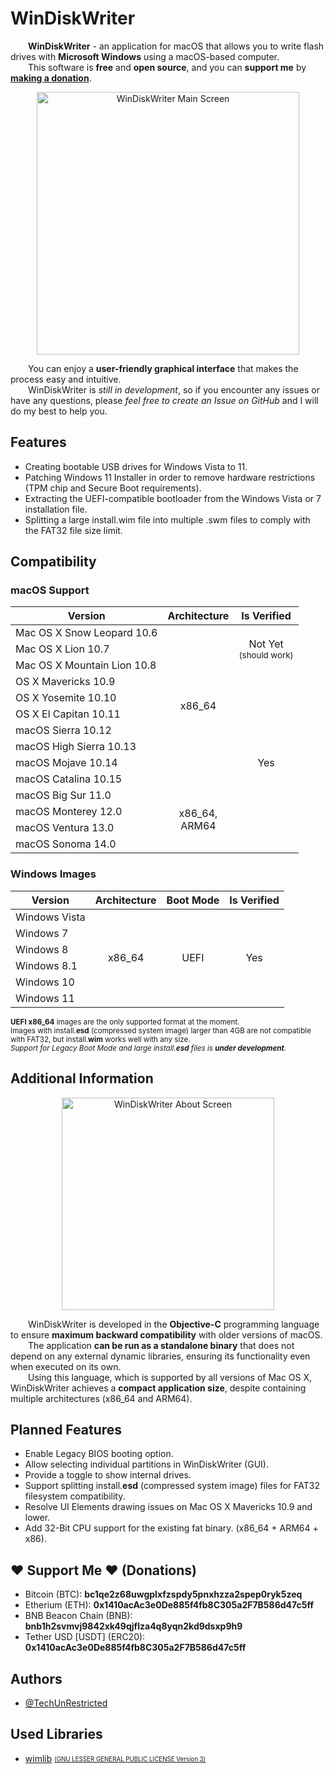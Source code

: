 <h1>WinDiskWriter</h1>

<p>
&emsp;&emsp;<b>WinDiskWriter</b> - an application for macOS that allows you to write flash drives with <b>Microsoft Windows</b> using a macOS-based computer.<br>
&emsp;&emsp;This software is <b>free</b> and <b>open source</b>, and you can <strong>support me</strong> by <strong><a href="#%EF%B8%8F-support-me-%EF%B8%8F-donations">making a donation</a></strong>.<br>
</p>

<p align="center">
  <img width="420" alt="WinDiskWriter Main Screen" src="https://i.postimg.cc/xQwFTxnf/Win-Disk-Writer-Main-Screen.png">
</p>

<p>
&emsp;&emsp;You can enjoy a <b>user-friendly graphical interface</b> that makes the process easy and intuitive.<br>
&emsp;&emsp;WinDiskWriter is <i>still in development</i>, so if you encounter any issues or have any questions, please <i>feel free to create an Issue on GitHub</i> and I will do my best to help you.
</p>

<h2>Features</h2>
<ul>
  <li>
    Creating bootable USB drives for Windows Vista to 11.
  </li>
  <li>
    Patching Windows 11 Installer in order to remove hardware restrictions (TPM chip and Secure Boot requirements).
  </li>
  <li>
    Extracting the UEFI-compatible bootloader from the Windows Vista or 7 installation file.
  </li>
  <li>
    Splitting a large install.wim file into multiple .swm files to comply with the FAT32 file size limit.
  </li>
</ul>

<h2>Compatibility</h2>
<h3>macOS Support</h3>
<table>
    <thead>
        <tr>
            <th>Version</th>
            <th>Architecture</th>
            <th>Is Verified</th>
        </tr>
    </thead>
    <tbody>
        <tr>
            <td>Mac OS X Snow Leopard 10.6</td>
            <td rowspan="10" align="center">x86_64</td>
            <td rowspan="3" align="center">
              Not Yet<br>
              <sub>(should work)</sub>
            </td>
        </tr>
        <tr>
            <td>Mac OS X Lion 10.7</td>
        </tr>
        <tr>
            <td>Mac OS X Mountain Lion 10.8</td>
        </tr>
        <tr>
            <td>OS X Mavericks 10.9</td>
            <td rowspan="999" align="center">Yes</td>
        </tr>
        <tr>
            <td>OS X Yosemite 10.10</td>
        </tr>
        <tr>
            <td>OS X El Capitan 10.11</td>
        </tr>
        <tr>
            <td>macOS Sierra 10.12</td>
        </tr>
        <tr>
            <td>macOS High Sierra 10.13</td>
        </tr>
        <tr>
            <td>macOS Mojave 10.14</td>
        </tr>
        <tr>
            <td>macOS Catalina 10.15</td>
        </tr>
        <tr>
            <td>macOS Big Sur 11.0</td>
            <td rowspan="999" align="center">
              x86_64,<br>
              ARM64
            </td>
        </tr>
        <tr>
            <td>macOS Monterey 12.0</td>
        </tr>
        <tr>
            <td>macOS Ventura 13.0</td>
        </tr>
        <tr>
            <td>macOS Sonoma 14.0</td>
        </tr>
    </tbody>
</table>

<h3>Windows Images</h3>
<table>
    <thead>
        <tr>
            <th>Version</th>
            <th>Architecture</th>
            <th>Boot Mode</th>
            <th>Is Verified</th>
        </tr>
    </thead>
    <tbody>
        <tr>
            <td>Windows Vista</td>
            <td rowspan="999" align="center">x86_64</td>
            <td rowspan="999" align="center">UEFI</td>
            <td rowspan="999" align="center">Yes</td>
        </tr>
        <tr>
            <td>Windows 7</td>
        </tr>
        <tr>
            <td>Windows 8</td>
        </tr>
        <tr>
            <td>Windows 8.1</td>
        </tr>
        <tr>
            <td>Windows 10</td>
        </tr>
        <tr>
            <td>Windows 11</td>
        </tr>
    </tbody>
</table>

<sup>
  <b>UEFI x86_64</b> images are the only supported format at the moment.<br>
  Images with install.<b>esd</b> (compressed system image) larger than 4GB are not compatible with FAT32, but install.<b>wim</b> works well with any size.<br>
  <i>Support for Legacy Boot Mode and large install.<b>esd</b> files is <b>under development</b>.</i>
</sup>

<h2>Additional Information</h2>
<p align="center">
  <img width="340" alt="WinDiskWriter About Screen" src="https://i.postimg.cc/SkDr8DFz/Win-Disk-Writer-About-Screen.png">
</p>
<p>
&emsp;&emsp;WinDiskWriter is developed in the <b>Objective-C</b> programming language to ensure <b>maximum backward compatibility</b> with older versions of macOS.<br>
&emsp;&emsp;The application <b>can be run as a standalone binary</b> that does not depend on any external dynamic libraries, ensuring its functionality even when executed on its own.<br>
&emsp;&emsp;Using this language, which is supported by all versions of Mac OS X, WinDiskWriter achieves a <b>compact application size</b>, despite containing multiple architectures (x86_64 and ARM64).

</p>

<h2>Planned Features</h2>
<ul>
  <li>
    Enable Legacy BIOS booting option.
  </li>
  <li>
    Allow selecting individual partitions in WinDiskWriter (GUI).
  </li>
  <li>
    Provide a toggle to show internal drives.
  </li>
  <li>
    Support splitting install.<b>esd</b> (compressed system image) files for FAT32 filesystem compatibility.
  </li>
  <li>
    Resolve UI Elements drawing issues on Mac OS X Mavericks 10.9 and lower.
  </li>
  <li>
    Add 32-Bit CPU support for the existing fat binary. (x86_64 + ARM64 + x86).
  </li>
</ul>

<h2>❤️ Support Me ❤️ (Donations)</h2>
<ul>
  <li>
    Bitcoin (BTC): <b>bc1qe2z68uwgplxfzspdy5pnxhzza2spep0ryk5zeq</b>
  </li>
  <li>
    Etherium (ETH): <b>0x1410acAc3e0De885f4fb8C305a2F7B586d47c5ff</b>
  </li>
  <li>
    BNB Beacon Chain (BNB): <b>bnb1h2svmvj9842xk49qjflza4q8yqn2kd9dsxp9h9</b>
  </li>
  <li>
    Tether USD [USDT] (ERC20): <b>0x1410acAc3e0De885f4fb8C305a2F7B586d47c5ff</b>
  </li>
</ul>

<h2>Authors</h2>
<ul>
    <li>
        <a href="https://www.github.com/TechUnRestricted">@TechUnRestricted</a>
    </li>
</ul>

<h2>Used Libraries</h2>
<ul>
    <li>
      <a href="https://wimlib.net/">wimlib</a> <sub><sup><a href="https://github.com/TechUnRestricted/windiskwriter/blob/main/libs/wimlib/License.txt">(GNU LESSER GENERAL PUBLIC LICENSE Version 3)</a></sup></sub>
    </li>
</ul>

